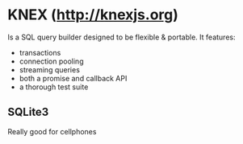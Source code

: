 # KNEX (http://knexjs.org)

Is a SQL query builder designed to be flexible & portable. It features: 

- transactions
- connection pooling
- streaming queries
- both a promise and callback API
- a thorough test suite

## SQLite3
Really good for cellphones
